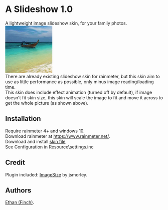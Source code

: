 # A Slideshow 1.0
A lightweight image slideshow skin, for your family photos.  
![alt text](https://github.com/callmeEthan/ImageSlideshow/raw/master/preview.gif)  
There are already existing slideshow skin for rainmeter, but this skin aim to use as little performance as possible, only minus image reading/loading time.  
This skin does include effect animation (turned off by default), if image doesn't fit skin size, this skin will scale the image to fit and move it across to get the whole picture (as shown above).

## Installation
Require rainmeter 4+ and windows 10.  
Download rainmeter at https://www.rainmeter.net/.  
Download and install [skin file](https://github.com/callmeEthan/ImageSlideshow/raw/master/image_slideshow_for_rainmeter_by_not_finch-dcuyqtl.rmskin)  
See Configuration in Resource\settings.inc  

## Credit
Plugin included:
[ImageSize](https://forum.rainmeter.net/viewtopic.php?t=18822) by jsmorley.  


## Authors
[Ethan (Finch)](https://github.com/callmeEthan).  
